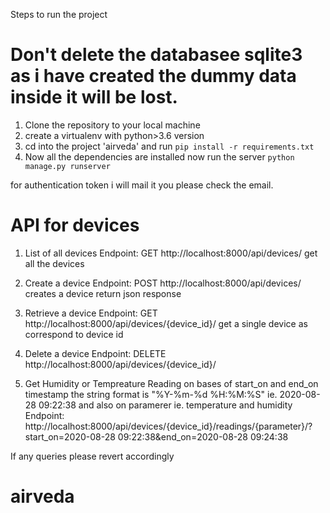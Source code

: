 Steps to run the project

# Don't delete the databasee sqlite3 as i have created the dummy data inside it will be lost.
 
1. Clone the repository to your local machine
2. create a virtualenv with python>3.6 version 
3. cd into the project 'airveda' and run `pip install -r requirements.txt`
4. Now all the dependencies are installed now run the server `python manage.py runserver`

for authentication token i will mail it you please check the email.

# API for devices 
1. List of all devices 
   Endpoint: GET http://localhost:8000/api/devices/
   get all the devices 
   
2. Create a device
   Endpoint: POST http://localhost:8000/api/devices/
   creates a device return json response 
   
3. Retrieve a device 
   Endpoint: GET http://localhost:8000/api/devices/{device_id}/
   get a single device as correspond to device id
   
4. Delete a device 
   Endpoint: DELETE http://localhost:8000/api/devices/{device_id}/
 
5. Get Humidity or Tempreature Reading on bases of start_on and end_on timestamp the string format is "%Y-%m-%d %H:%M:%S" ie. 2020-08-28 09:22:38 and also on paramerer ie. temperature and humidity
   Endpoint: http://localhost:8000/api/devices/{device_id}/readings/{parameter}/?start_on=2020-08-28 09:22:38&end_on=2020-08-28 09:24:38


If any queries please revert accordingly
# airveda
